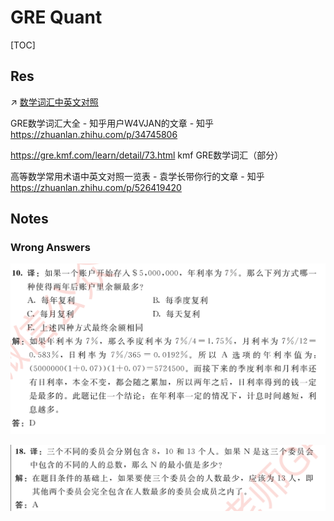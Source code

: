# GRE Quant

[TOC]



## Res
↗ [数学词汇中英文对照](../../../../../../Micro-Knowledge/Learning/📌%20How%20to%20learn%20English%20the%20right%20way/Appendixes/数学词汇中英文对照.md)

GRE数学词汇大全 - 知乎用户W4VJAN的文章 - 知乎
https://zhuanlan.zhihu.com/p/34745806

https://gre.kmf.com/learn/detail/73.html
kmf GRE数学词汇（部分）

高等数学常用术语中英文对照一览表 - 袁学长带你行的文章 - 知乎
https://zhuanlan.zhihu.com/p/526419420



## Notes
### Wrong Answers
![](../../../../../../Assets/Pics/Screenshot%202023-11-30%20at%207.55.21PM.png)

![](../../../../../../Assets/Pics/Screenshot%202023-11-30%20at%207.56.17PM.png)
